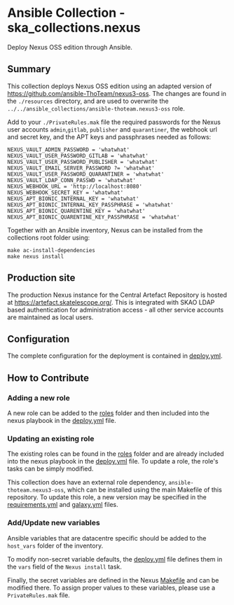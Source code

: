 # Ansible Collection - ska_collections.nexus

Deploy Nexus OSS edition through Ansible.

## Summary

This collection deploys Nexus OSS edition using an adapted version of https://github.com/ansible-ThoTeam/nexus3-oss. The changes are found in the `./resources` directory, and are used to overwrite the `../../ansible_collections/ansible-thoteam.nexus3-oss` role.

Add to your `./PrivateRules.mak` file the required passwords for the Nexus user accounts `admin`,`gitlab`, `publisher` and `quarantiner`, the webhook url and secret key, and the APT keys and passphrases needed as follows:
```
NEXUS_VAULT_ADMIN_PASSWORD = 'whatwhat'
NEXUS_VAULT_USER_PASSWORD_GITLAB = 'whatwhat'
NEXUS_VAULT_USER_PASSWORD_PUBLISHER = 'whatwhat'
NEXUS_VAULT_EMAIL_SERVER_PASSWORD ?= 'whatwhat'
NEXUS_VAULT_USER_PASSWORD_QUARANTINER = 'whatwhat'
NEXUS_VAULT_LDAP_CONN_PASSWD = 'whatwhat'
NEXUS_WEBHOOK_URL = 'http://localhost:8080'
NEXUS_WEBHOOK_SECRET_KEY = 'whatwhat'
NEXUS_APT_BIONIC_INTERNAL_KEY = 'whatwhat'
NEXUS_APT_BIONIC_INTERNAL_KEY_PASSPHRASE = 'whatwhat'
NEXUS_APT_BIONIC_QUARENTINE_KEY = 'whatwhat'
NEXUS_APT_BIONIC_QUARENTINE_KEY_PASSPHRASE = 'whatwhat'
```

Together with an Ansible inventory, Nexus can be installed from the collections root folder using:
```
make ac-install-dependencies
make nexus install
```

## Production site

The production Nexus instance for the Central Artefact Repository is hosted at https://artefact.skatelescope.org/.  This is integrated with SKAO LDAP based authentication for administration access - all other service accounts are maintained as local users.

## Configuration

The complete configuration for the deployment is contained in [deploy.yml](./playbooks/deploy.yml).

## How to Contribute

### Adding a new role
A new role can be added to the [roles](./roles/) folder and then included into the nexus playbook in the [deploy.yml](./playbooks/deploy.yml) file.

### Updating an existing role
The existing roles can be found in the [roles](./roles/) folder and are already included into the nexus playbook in the [deploy.yml](./playbooks/deploy.yml) file. To update a role, the role's tasks can be simply modified.

This collection does have an external role dependency, `ansible-thoteam.nexus3-oss`, which can be installed using the main Makefile of this repository. To update this role, a new version may be specified in the [requirements.yml](../../../requirements.yml) and [galaxy.yml](./galaxy.yml) files.

### Add/Update new variables
Ansible variables that are datacentre specific should be added to the `host_vars` folder of the inventory.

To modify non-secret variable defaults, the [deploy.yml](./playbooks/deploy.yml) file defines them in the `vars` field of the `Nexus install` task.

Finally, the secret variables are defined in the Nexus [Makefile](../../../resources/jobs/nexus.mk) and can be modified there. To assign proper values to these variables, please use a `PrivateRules.mak` file.